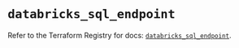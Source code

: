 # `databricks_sql_endpoint`

Refer to the Terraform Registry for docs: [`databricks_sql_endpoint`](https://registry.terraform.io/providers/databricks/databricks/1.56.0/docs/resources/sql_endpoint).
